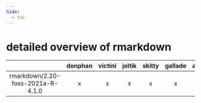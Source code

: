 ```yaml
---
hide:
  - toc
---
```


detailed overview of rmarkdown
==============================

| |donphan|victini|joltik|skitty|gallade|accelgor|swalot|doduo|
| :---: | :---: | :---: | :---: | :---: | :---: | :---: | :---: | :---: |
|rmarkdown/2.20-foss-2021a-R-4.1.0|x|x|x|x|x|-|x|x|
